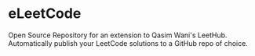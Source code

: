 # eLeetCode
Open Source Repository for an extension to Qasim Wani's LeetHub. Automatically publish your LeetCode solutions to a GitHub repo of choice.
